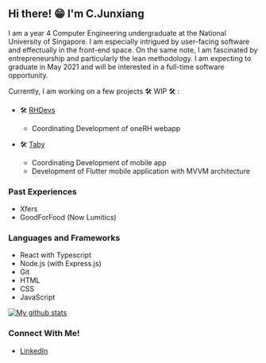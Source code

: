 ## Hi there! 😁 I'm **C.Junxiang**

I am a year 4 Computer Engineering undergraduate at the National University of Singapore. I am especially intrigued by user-facing software and effectually in the front-end space. On the same note, I am fascinated by entrepreneurship and particularly the lean methodology. I am expecting to graduate in May 2021 and will be interested in a full-time software opportunity. 

Currently, I am working on a few projects  🛠 WIP 🛠 :
- 🛠 [RHDevs](https://github.com/rhdevs)
  - Coordinating Development of oneRH webapp
  
- 🛠 [Taby](https://taby.info)
  - Coordinating Development of mobile app
  - Development of Flutter mobile application with MVVM architecture

### Past Experiences
- Xfers 
- GoodForFood (Now Lumitics)

### Languages and Frameworks
- React with Typescript
- Node.js (with Express.js)
- Git
- HTML
- CSS
- JavaScript

[![My github stats](https://github-readme-stats.vercel.app/api?username=cjunxiang&count_private=true&show_icons=true&theme=radical)](https://github.com/anuraghazra/github-readme-stats)

### Connect With Me! 
- [LinkedIn](https://www.linkedin.com/in/junxiangcheng/)

<br />

